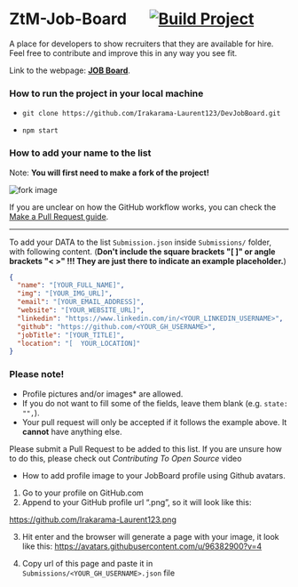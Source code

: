 # ZtM-Job-Board &emsp; [![Build Project](https://github.com/zero-to-mastery/ZtM-Job-Board/actions/workflows/build.yml/badge.svg?branch=master)](https://github.com/zero-to-mastery/ZtM-Job-Board/actions/workflows/build.yml)

A place for developers to show recruiters that they are available for hire. Feel free to contribute and improve this in any way you see fit.

Link to the webpage: [**JOB Board**](https://dev-job-board-now.vercel.app).

### How to run the project in your local machine

- `git clone https://github.com/Irakarama-Laurent123/DevJobBoard.git`

- `npm start`

### How to add your name to the list

Note: **You will first need to make a fork of the project!**

![fork image](https://docs.github.com/assets/cb-23088/images/help/repository/fork_button.png)

If you are unclear on how the GitHub workflow works, you can check the [Make a Pull Request guide](https://makeapullrequest.com/).

---

To add your DATA to the list `Submission.json`
inside `Submissions/` folder, with following content.
(**Don't include the square brackets "[ ]" or angle brackets "< >" !!! They
are just there to indicate an example placeholder.**)

```json
{
  "name": "[YOUR_FULL_NAME]",
  "img": "[YOUR_IMG_URL]",
  "email": "[YOUR_EMAIL_ADDRESS]",
  "website": "[YOUR_WEBSITE_URL]",
  "linkedin": "https://www.linkedin.com/in/<YOUR_LINKEDIN_USERNAME>",
  "github": "https://github.com/<YOUR_GH_USERNAME>",
  "jobTitle": "[YOUR_TITLE]",
  "location": "[  YOUR_LOCATION]"
}
```

### Please note!

- Profile pictures and/or images\* are allowed.
- If you do not want to fill some of the fields, leave them blank (e.g. `state: "",`).
- Your pull request will only be accepted if it follows the example above. It **cannot** have anything else.

Please submit a Pull Request to be added to this list. If you are unsure how to do this, please check out _Contributing To Open Source_ video

- How to add profile image to your JobBoard profile using Github avatars.

1. Go to your profile on GitHub.com
2. Append to your GitHub profile url “.png”, so it will look like this:

https://github.com/Irakarama-Laurent123.png

3. Hit enter and the browser will generate a page with your image, it look like this:
   https://avatars.githubusercontent.com/u/96382900?v=4

4. Copy url of this page and paste it in `Submissions/<YOUR_GH_USERNAME>.json` file
